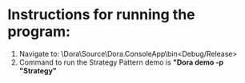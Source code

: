 # Instructions for running the program:
1. Navigate to: \Dora\Source\Dora.ConsoleApp\bin\<Debug/Release>
2. Command to run the Strategy Pattern demo is **"Dora demo -p "Strategy"**
